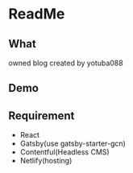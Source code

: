 # ReadMe

## What
owned blog created by yotuba088

## Demo

## Requirement
- React
- Gatsby(use gatsby-starter-gcn)
- Contentful(Headless CMS)
- Netlify(hosting)
